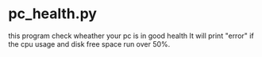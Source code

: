 # pc_health.py
this program check wheather your pc is in good health
It will print "error" if the cpu usage and disk free space run over 50%.
